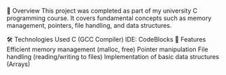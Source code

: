 📌 Overview
This project was completed as part of my university C programming course. It covers fundamental concepts such as memory management, pointers, file handling, and data structures.

🛠️ Technologies Used
C (GCC Compiler)
IDE: CodeBlocks 
📂 Features
Efficient memory management (malloc, free)
Pointer manipulation
File handling (reading/writing to files)
Implementation of basic data structures (Arrays)
